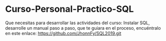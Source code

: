 # Curso-Personal-Practico-SQL
Que necesitas para desarrollar las actividades del curso: Instalar SQL, desarrolle un manual paso a paso, que te guiara en el proceso, encuéntralo en este enlace: https://github.com/JhonnFy/SQL2019.git
